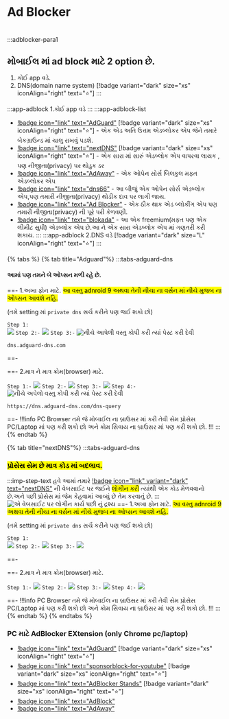 # Ad Blocker
# 
# 
:::adblocker-para1
## મોબાઈલ માં ad block માટે 2 option છે. 
1. કોઈ app વડે.
2. DNS(domain name system) [!badge variant="dark" size="xs" iconAlign="right" text=":star:"]
:::

:::app-adblock
 1.કોઈ app વડે
:::
:::app-adblock-list
- [!badge icon="link" text="AdGuard"](https://adguard.com/en/adguard-android/overview.html) [!badge variant="dark" size="xs" iconAlign="right" text=":star:"] - એક એડ અતિ ઉત્તમ એડબ્લોકર એપ જેને તમારે બેકગ્રાઉન્ડ માં ચાલુ રાખવું પડશે.
- [!badge icon="link" text="nextDNS"](https://nextdns.en.softonic.com/androidhttps://nextdns.en.softonic.com/android) [!badge variant="dark" size="xs" iconAlign="right" text=":star:"]  - એક સારા માં સારું એડબ્લોક એપ વાપરવા લાયક , પણ નીજીતા(privacy) પર થોડુક ડર
- [!badge icon="link" text="AdAway"](https://github.com/AdAway/AdAway/releases/download/v6.1.1/AdAway-6.1.1-20230620.apk) - એક ઓપેન સોર્સ બિલકુલ મફત એડબ્લોકર એપ
- [!badge icon="link" text="dns66"](https://github.com/julian-klode/dns66/releases/download/v0.6.8/org.jak_linux.dns66_29.apk) - આ બીજું એક ઓપેન સોર્સ એડબ્લોક એપ,પણ તમારી નીજીતા(privacy) થોડીક દાવ પર લાગી જાય.
- [!badge icon="link" text="Ad Blocker"](https://play.google.com/store/apps/details?id=jp.snowlife01.android.trial2_ad_blocker&pcampaignid=web_share) - એક ઠીક થાક એડ બ્લોકીંગ એપ પણ તમારી નીજીતા(privacy) ની પૂરે પરી કેળવણી.
- [!badge icon="link" text="blokada"](https://blokada.org/) - આ એક freemium(મફત પણ એક લીમીટ સુધી) એડબ્લોક એપ છે.આ ને એક સારા એડબ્લોક એપ માં ગણતરી કરી શકાય.
:::
:::app-adblock
 2.DNS વડે [!badge variant="dark" size="L" iconAlign="right" text=":star:"]
:::

{% tabs %}
{% tab title="Adguard"%}
:::tabs-adguard-dns
#### આમાં પણ તમને બે ઓપ્સન મળી રહે છે.
==- 1.અખા ફોન માટે.
<mark>આ વસ્તુ adnroid 9 અથવા તેની નીચા ના વર્સન માં નીચે મુજબ ના ઓપ્સન આવશે નહિ.</mark> 

<div class="border-down"></div>

(તમે setting માં `private dns` સર્ચ કરીને પણ જઈ શકો છો)

`Step 1:`   
![](/static/android-dns.jpg)
`Step 2:-`
![](/static/android-dns-02.jpg)
`Step 3:-`
![નીચે આપેલી વસ્તુ કોપી કરી ત્યાં પેસ્ટ કરી દેવી](/static/android-dns-03.jpg)
```
dns.adguard-dns.com
```
==-

==- 2.માત્ર ને માત્ર ક્રોમ(browser) માટે.

`Step 1:-`
![](/static/chrome1.jpg)
`Step 2:-`
![](/static/chrome2.jpg)
`Step 3:-`
![](/static/chrome3.jpg)
`Step 4:-`
![નીચે અપેલો વસ્તુ કોપી કરી ત્યાં પેસ્ટ કરી દેવી](/static/chrome4.jpg)
```
https://dns.adguard-dns.com/dns-query
```

==-
!!!info PC Browser
તમે જે મોબાઈલ ના બ્રાઉસર માં કરી તેવી સેમ પ્રોસેસ PC/Laptop માં પણ કરી શકો છો અને ક્રોમ સિવાય ના બ્રાઉસર માં પણ કરી શકો છો.
!!!
:::
{% endtab %}

{% tab title="nextDNS"%}
:::tabs-adguard-dns
### <mark>પ્રોસેસ સેમ છે માત્ર કોડ માં બદલાવ.</mark>
:::imp-step-text
હવે આમાં તમારે [!badge icon="link" variant="dark" text="nextDNS"](https://nextdns.io/) ની વેબસાઈટ પર જઈને <mark>લોગીન કરી</mark> ત્યાંથી એક કોડ મેળવવાનો છે.અને પછી પ્રોસેસ માં જેમ કેહવામાં આવ્યું છે તેમ કરવાનું છે.
:::
![એ વેબસાઈટ પર લોગીન કાર્ય પછી નું દ્રશ્ય](/static/nextdns-setup.jpg)
==- 1.અખા ફોન માટે.
<mark>આ વસ્તુ adnroid 9 અથવા તેની નીચા ના વર્સન માં નીચે મુજબ ના ઓપ્સન આવશે નહિ.</mark> 


<div class="border-down"></div>

(તમે setting માં `private dns` સર્ચ કરીને પણ જઈ શકો છો)

`Step 1:`   
![](/static/android-dns.jpg)
`Step 2:-`
![](/static/android-dns-02.jpg)
`Step 3:-`
![](/static/android-dns-03.jpg)

==-

==- 2.માત્ર ને માત્ર ક્રોમ(browser) માટે.

`Step 1:-`
![](/static/chrome1.jpg)
`Step 2:-`
![](/static/chrome2.jpg)
`Step 3:-`
![](/static/chrome3.jpg)
`Step 4:-`
![](/static/chrome4.jpg)


==-
!!!info PC Browser
તમે જે મોબાઈલ ના બ્રાઉસર માં કરી તેવી સેમ પ્રોસેસ PC/Laptop માં પણ કરી શકો છો અને ક્રોમ સિવાય ના બ્રાઉસર માં પણ કરી શકો છો.
!!!
:::
{% endtab %}
{% endtabs %}


### PC માટે AdBlocker EXtension (only Chrome pc/laptop)
- [!badge icon="link" text="AdGuard"](https://chromewebstore.google.com/detail/adguard-adblocker/bgnkhhnnamicmpeenaelnjfhikgbkllg) [!badge variant="dark" size="xs" iconAlign="right" text=":star:"]
- [!badge icon="link" text="sponsorblock-for-youtube"](https://chromewebstore.google.com/detail/sponsorblock-for-youtube/mnjggcdmjocbbbhaepdhchncahnbgone) [!badge variant="dark" size="xs" iconAlign="right" text=":star:"]
- [!badge icon="link" text="AdBlocker Stands"](https://chromewebstore.google.com/detail/adblocker-stands/lgblnfidahcdcjddiepkckcfdhpknnjh) [!badge variant="dark" size="xs" iconAlign="right" text=":star:"]
- [!badge icon="link" text="AdBlock"](https://chromewebstore.google.com/detail/adblock-%E2%80%94-best-ad-blocker/gighmmpiobklfepjocnamgkkbiglidom)
- [!badge icon="link" text="AdAway"](https://chromewebstore.google.com/detail/adaway-free-ad-blocker/dgjbaljgolmlcmmklmmeafecikidmjpi)

